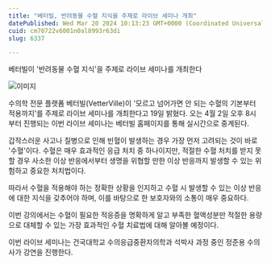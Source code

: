```yaml
---
title: "베터빌, 반려동물 수혈 지식을 주제로 라이브 세미나 개최"
datePublished: Wed Mar 20 2024 10:13:23 GMT+0000 (Coordinated Universal Time)
cuid: cm70722v6001n0al8993r63di
slug: 6337

---
```



베터빌이 '반려동물 수혈 지식'을 주제로 라이브 세미나를 개최한다

![이미지](https://cdn.hashnode.com/res/hashnode/image/upload/v1739260939146/e26aa421-84bf-49e6-b401-eb01b4bdc9bf.jpeg)

수의학 전문 플랫폼 베터빌(VetterVille)이 '모르고 넘어가면 안 되는 수혈의 기본부터 적용까지'를 주제로 라이브 세미나를 개최한다고 19일 밝혔다. 오는 4월 2일 오후 8시부터 진행되는 이번 라이브 세미나는 베터빌 홈페이지를 통해 실시간으로 중계된다.

갑작스러운 사고나 질병으로 인해 빈혈이 발생하는 경우 가장 먼저 고려되는 것이 바로 '수혈'이다. 수혈은 매우 효과적인 응급 처치 중 하나이지만, 적절한 수혈 처치를 받지 못할 경우 사소한 이상 반응에서부터 생명을 위협할 만한 이상 반응까지 발생할 수 있는 위험하고 중요한 처치법이다.

따라서 수혈을 적용해야 하는 정확한 상황을 인지하고 수혈 시 발생할 수 있는 이상 반응에 대한 지식을 갖추어야 하며, 이를 바탕으로 한 보호자와의 소통이 매우 중요하다.

이번 강의에서는 수혈이 필요한 적응증을 명확하게 알고 부족한 혈액성분만 적절한 용량으로 대체할 수 있는 가장 효과적인 수혈 치료법에 대해 알아볼 예정이다.

이번 라이브 세미나는 건국대학교 수의응급중환자의학과 석박사 과정 중인 정준용 수의사가 강연을 진행한다.